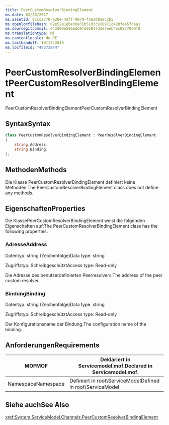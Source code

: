 ```yaml
---
title: PeerCustomResolverBindingElement
ms.date: 03/30/2017
ms.assetid: 9ccc2770-a20e-4dff-9970-f56ad8aec2b5
ms.openlocfilehash: 62e52a1ebec8a55b51d3c918971c420fe45fdaa1
ms.sourcegitcommit: e42d09e5966dd9fd02847d3e7eeb4ec0877069f8
ms.translationtype: MT
ms.contentlocale: de-DE
ms.lasthandoff: 10/17/2018
ms.locfileid: "49373844"
---
```

# <a name="peercustomresolverbindingelement"></a><span data-ttu-id="83cec-102">PeerCustomResolverBindingElement</span><span class="sxs-lookup"><span data-stu-id="83cec-102">PeerCustomResolverBindingElement</span></span>
<span data-ttu-id="83cec-103">PeerCustomResolverBindingElement</span><span class="sxs-lookup"><span data-stu-id="83cec-103">PeerCustomResolverBindingElement</span></span>  
  
## <a name="syntax"></a><span data-ttu-id="83cec-104">Syntax</span><span class="sxs-lookup"><span data-stu-id="83cec-104">Syntax</span></span>  
```csharp
class PeerCustomResolverBindingElement : PeerResolverBindingElement
{  
    string Address;
    string Binding;
};
```  
  
## <a name="methods"></a><span data-ttu-id="83cec-105">Methoden</span><span class="sxs-lookup"><span data-stu-id="83cec-105">Methods</span></span>  
 <span data-ttu-id="83cec-106">Die Klasse PeerCustomResolverBindingElement definiert keine Methoden.</span><span class="sxs-lookup"><span data-stu-id="83cec-106">The PeerCustomResolverBindingElement class does not define any methods.</span></span>  
  
## <a name="properties"></a><span data-ttu-id="83cec-107">Eigenschaften</span><span class="sxs-lookup"><span data-stu-id="83cec-107">Properties</span></span>  
 <span data-ttu-id="83cec-108">Die KlassePeerCustomResolverBindingElement weist die folgenden Eigenschaften auf:</span><span class="sxs-lookup"><span data-stu-id="83cec-108">The PeerCustomResolverBindingElement class has the following properties:</span></span>  
  
### <a name="address"></a><span data-ttu-id="83cec-109">Adresse</span><span class="sxs-lookup"><span data-stu-id="83cec-109">Address</span></span>  
 <span data-ttu-id="83cec-110">Datentyp: string (Zeichenfolge)</span><span class="sxs-lookup"><span data-stu-id="83cec-110">Data type: string</span></span>  
  
 <span data-ttu-id="83cec-111">Zugriffstyp: Schreibgeschützt</span><span class="sxs-lookup"><span data-stu-id="83cec-111">Access type: Read-only</span></span>  
  
 <span data-ttu-id="83cec-112">Die Adresse des benutzerdefinierten Peerresolvers.</span><span class="sxs-lookup"><span data-stu-id="83cec-112">The address of the peer custom resolver.</span></span>  
  
### <a name="binding"></a><span data-ttu-id="83cec-113">Bindung</span><span class="sxs-lookup"><span data-stu-id="83cec-113">Binding</span></span>  
 <span data-ttu-id="83cec-114">Datentyp: string (Zeichenfolge)</span><span class="sxs-lookup"><span data-stu-id="83cec-114">Data type: string</span></span>  
  
 <span data-ttu-id="83cec-115">Zugriffstyp: Schreibgeschützt</span><span class="sxs-lookup"><span data-stu-id="83cec-115">Access type: Read-only</span></span>  
  
 <span data-ttu-id="83cec-116">Der Konfigurationsname der Bindung.</span><span class="sxs-lookup"><span data-stu-id="83cec-116">The configuration name of the binding.</span></span>  
  
## <a name="requirements"></a><span data-ttu-id="83cec-117">Anforderungen</span><span class="sxs-lookup"><span data-stu-id="83cec-117">Requirements</span></span>  
  
|<span data-ttu-id="83cec-118">MOF</span><span class="sxs-lookup"><span data-stu-id="83cec-118">MOF</span></span>|<span data-ttu-id="83cec-119">Deklariert in Servicemodel.mof.</span><span class="sxs-lookup"><span data-stu-id="83cec-119">Declared in Servicemodel.mof.</span></span>|  
|---------|-----------------------------------|  
|<span data-ttu-id="83cec-120">Namespace</span><span class="sxs-lookup"><span data-stu-id="83cec-120">Namespace</span></span>|<span data-ttu-id="83cec-121">Definiert in root\ServiceModel</span><span class="sxs-lookup"><span data-stu-id="83cec-121">Defined in root\ServiceModel</span></span>|  
  
## <a name="see-also"></a><span data-ttu-id="83cec-122">Siehe auch</span><span class="sxs-lookup"><span data-stu-id="83cec-122">See Also</span></span>  
 <xref:System.ServiceModel.Channels.PeerCustomResolverBindingElement>
